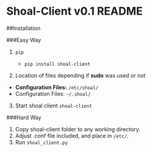 # Shoal-Client v0.1 README

##Installation

###Easy Way

1. `pip`
   - `pip install shoal-client`

2. Location of files depending if **sudo** was used or not 
  - **Configuration Files:** `/etc/shoal/`
  - Configuration Files: `~/.shoal/`

3. Start shoal client `shoal-client`

###Hard Way
1. Copy shoal-client folder to any working directory.
2. Adjust .conf file included, and place in `/etc/`.
3. Run `shoal_client.py`
